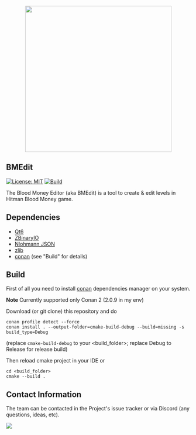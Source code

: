 <p align="center">
	<img width="400" height="400" src=".github/logo.png">
</p>

BMEdit
------

[![License: MIT](https://img.shields.io/badge/License-MIT-yellow.svg)](https://opensource.org/licenses/MIT)
[![Build](https://github.com/ReGlacier/BMEdit/actions/workflows/build.yml/badge.svg)](https://github.com/ReGlacier/BMEdit/actions/workflows/build.yml)

The Blood Money Editor (aka BMEdit) is a tool to create & edit levels in Hitman Blood Money game.

Dependencies
------------

 * [Qt6](https://qt.io)
 * [ZBinaryIO](https://github.com/pawREP/ZBinaryIO)
 * [Nlohmann JSON](https://github.com/nlohmann/json)
 * [zlib](https://github.com/madler/zlib)
 * [conan](https://conan.io) (see "Build" for details)

Build
-----

First of all you need to install [conan](https://conan.io) dependencies manager on your system.

**Note** Currently supported only Conan 2 (2.0.9 in my env)

Download (or git clone) this repository and do
```
conan profile detect --force
conan install . --output-folder=cmake-build-debug --build=missing -s build_type=Debug
```

(replace `cmake-build-debug` to your <build_folder>; replace Debug to Release for release build)

Then reload cmake project in your IDE or 
```
cd <build_folder>
cmake --build .
```

Contact Information
-------------------

The team can be contacted in the Project's issue tracker or via Discord (any questions, ideas, etc).

<a href="https://discord.gg/V5grGRw">
	<img src="https://img.shields.io/badge/discord-join-7289DA.svg?logo=discord&longCache=true&style=flat" />
</a>